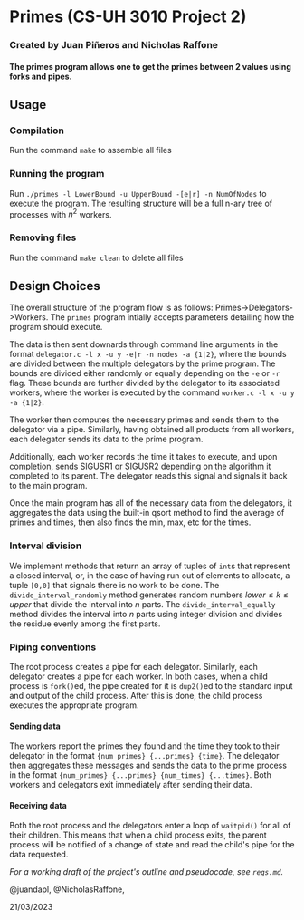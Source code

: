 # Primes (CS-UH 3010 Project 2)
### Created by Juan Piñeros and Nicholas Raffone

#### The primes program allows one to get the primes between 2 values using forks and pipes.

## Usage

### Compilation
Run the command `make` to assemble all files

### Running the program 
Run `./primes -l LowerBound -u UpperBound -[e|r] -n NumOfNodes` to execute the program. The resulting structure will be a full n-ary tree of processes with $n^2$ workers.

### Removing files
Run the command `make clean` to delete all files

## Design Choices

The overall structure of the program flow is as follows: Primes->Delegators->Workers. The `primes` program intially accepts parameters detailing how the program should execute.

The data is then sent downards through command line arguments in the format `delegator.c -l x -u y -e|r -n nodes -a {1|2}`, where the bounds are divided between the multiple delegators by the prime program. The bounds are divided either randomly or equally depending on the `-e` or `-r` flag. These bounds are further divided by the delegator to its associated workers, where the worker is executed by the command `worker.c -l x -u y -a {1|2}`. 

The worker then computes the necessary primes and sends them to the delegator via a pipe. Similarly, having obtained all products from all workers, each delegator sends its data to the prime program.

Additionally, each worker records the time it takes to execute, and upon completion, sends SIGUSR1 or SIGUSR2 depending on the algorithm it completed to its parent. The delegator reads this signal and signals it back to the main program.

Once the main program has all of the necessary data from the delegators, it aggregates the data using the built-in qsort method to find the average of primes and times, then also finds the min, max, etc for the times.

### Interval division

We implement methods that return an array of tuples of `int`s that represent a closed interval, or, in the case of having run out of elements to allocate, a tuple `[0,0]` that signals there is no work to be done. The `divide_interval_randomly` method generates random numbers $lower \leq k \leq upper$ that divide the interval into $n$ parts. The `divide_interval_equally` method divides the interval into $n$ parts using integer division and divides the residue evenly among the first parts.


### Piping conventions
The root process creates a pipe for each delegator. Similarly, each delegator creates a pipe for each worker. In both cases, when a child process is `fork()`ed, the pipe created for it is `dup2()`ed to the standard input and output of the child process. After this is done, the child process executes the appropriate program.

#### Sending data
The workers report the primes they found and the time they took to their delegator in the format `{num_primes} {...primes} {time}`. The delegator then aggregates these messages and sends the data to the prime process in the format `{num_primes} {...primes} {num_times} {...times}`. Both workers and delegators exit immediately after sending their data.

#### Receiving data
Both the root process and the delegators enter a loop of `waitpid()` for all of their children. This means that when a child process exits, the parent process will be notified of a change of state and read the child's pipe for the data requested. 



*For a working draft of the project's outline and pseudocode, see `reqs.md`.*

@juandapl, @NicholasRaffone, 

21/03/2023